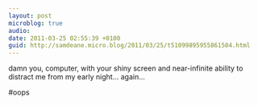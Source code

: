 ```yaml
---
layout: post
microblog: true
audio: 
date: 2011-03-25 02:55:39 +0100
guid: http://samdeane.micro.blog/2011/03/25/t51099895955861504.html
---
```

damn you, computer, with your shiny screen and near-infinite ability to distract me from my early night... again...

#oops
